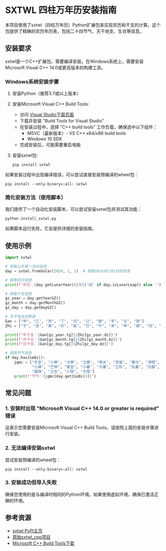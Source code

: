 # SXTWL 四柱万年历安装指南

本项目使用了sxtwl（四柱万年历）Python扩展包来实现农历和干支的计算。这个包提供了精确的农历年历表，包括二十四节气、天干地支、生肖等信息。

## 安装要求

sxtwl是一个C++扩展包，需要编译安装。在Windows系统上，需要安装Microsoft Visual C++ 14.0或更高版本的构建工具。

### Windows系统安装步骤

1. 安装Python（推荐3.7或以上版本）
2. 安装Microsoft Visual C++ Build Tools:
   - 访问 [Visual Studio下载页面](https://visualstudio.microsoft.com/visual-cpp-build-tools/)
   - 下载并安装 "Build Tools for Visual Studio"
   - 在安装过程中，选择 "C++ build tools" 工作负载，确保选中以下组件：
     - MSVC（最新版本）- VS C++ x64/x86 build tools
     - Windows 10 SDK
   - 完成安装后，可能需要重启电脑

3. 安装sxtwl包:
   ```
   pip install sxtwl
   ```

如果安装过程中出现编译错误，可以尝试直接安装预编译的wheel包：
```
pip install --only-binary=:all: sxtwl
```

### 简化安装方法（使用脚本）

我们提供了一个自动化安装脚本，可以尝试安装sxtwl包并测试其功能：
```
python install_sxtwl.py
```

如果脚本运行失败，它会提供详细的安装指南。

## 使用示例

```python
import sxtwl

# 获取公历某一天的信息
day = sxtwl.fromSolar(2024, 1, 1)  # 获取2024年1月1日的信息

# 获取农历信息
print(f"农历：{day.getLunarYear()}年{('闰' if day.isLunarLeap() else '')}{day.getLunarMonth()}月{day.getLunarDay()}日")

# 获取干支信息
gz_year = day.getYearGZ()
gz_month = day.getMonthGZ()
gz_day = day.getDayGZ()

# 天干地支对照表
Gan = ["甲", "乙", "丙", "丁", "戊", "己", "庚", "辛", "壬", "癸"]
Zhi = ["子", "丑", "寅", "卯", "辰", "巳", "午", "未", "申", "酉", "戌", "亥"]

print(f"年干支：{Gan[gz_year.tg]}{Zhi[gz_year.dz]}")
print(f"月干支：{Gan[gz_month.tg]}{Zhi[gz_month.dz]}")
print(f"日干支：{Gan[gz_day.tg]}{Zhi[gz_day.dz]}")

# 获取节气信息
if day.hasJieQi():
    jqmc = ["冬至", "小寒", "大寒", "立春", "雨水", "惊蛰", "春分", "清明", "谷雨", "立夏",
            "小满", "芒种", "夏至", "小暑", "大暑", "立秋", "处暑", "白露", "秋分", "寒露", 
            "霜降", "立冬", "小雪", "大雪"]
    print(f"节气：{jqmc[day.getJieQi()]}")
```

## 常见问题

### 1. 安装时出现 "Microsoft Visual C++ 14.0 or greater is required" 错误

这表示您需要安装Microsoft Visual C++ Build Tools。请按照上面的安装步骤进行安装。

### 2. 无法编译安装sxtwl

尝试安装预编译的wheel包：
```
pip install --only-binary=:all: sxtwl
```

### 3. 安装成功但导入失败

确保您使用的是与编译时相同的Python环境。如果使用虚拟环境，确保已激活正确的环境。

## 参考资源

- [sxtwl PyPI主页](https://pypi.org/project/sxtwl/)
- [原始sxtwl_cpp项目](https://github.com/yuangu/sxtwl_cpp)
- [Microsoft C++ Build Tools下载](https://visualstudio.microsoft.com/visual-cpp-build-tools/) 